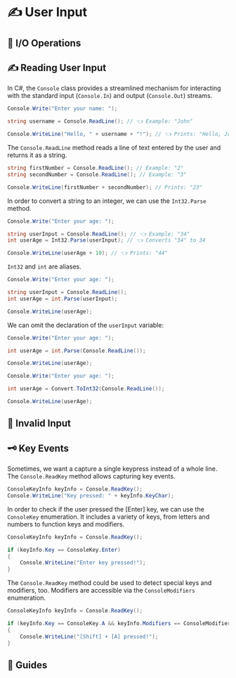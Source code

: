 # ✍️ User Input

## 🔁 I/O Operations

## ✍️ Reading User Input

In C#, the `Console` class provides a streamlined mechanism for interacting with the standard input (`Console.In`) and output (`Console.Out`) streams.

```csharp
Console.Write("Enter your name: ");

string username = Console.ReadLine(); // 👈 Example: "John"

Console.WriteLine("Hello, " + username + "!"); // 👈 Prints: "Hello, John!"
```

The `Console.ReadLine` method reads a line of text entered by the user and returns it as a string.

```csharp
string firstNumber = Console.ReadLine(); // Example: "2"
string secondNumber = Console.ReadLine(); // Example: "3"

Console.WriteLine(firstNumber + secondNumber); // Prints: "23"
```

In order to convert a string to an integer, we can use the `Int32.Parse` method.

```csharp
Console.Write("Enter your age: ");

string userInput = Console.ReadLine(); // 👈 Example: "34"
int userAge = Int32.Parse(userInput); // 👈 Converts "34" to 34

Console.WriteLine(userAge + 10); // 👈 Prints: "44"
```

`Int32` and `int` are aliases.

```csharp
Console.Write("Enter your age: ");

string userInput = Console.ReadLine();
int userAge = int.Parse(userInput);

Console.WriteLine(userAge);
```

We can omit the declaration of the `userInput` variable:

```csharp
Console.Write("Enter your age: ");

int userAge = int.Parse(Console.ReadLine());

Console.WriteLine(userAge);
```

```csharp
Console.Write("Enter your age: ");

int userAge = Convert.ToInt32(Console.ReadLine());

Console.WriteLine(userAge);
```

## 🚫 Invalid Input

## 🗝️ Key Events

Sometimes, we want a capture a single keypress instead of a whole line. The `Console.ReadKey` method allows capturing key events.

```csharp
ConsoleKeyInfo keyInfo = Console.ReadKey();
Console.WriteLine("Key pressed: " + keyInfo.KeyChar);
```

In order to check if the user pressed the \[Enter\] key, we can use the `ConsoleKey` enumeration. It includes a variety of keys, from letters and numbers to function keys and modifiers.

```csharp
ConsoleKeyInfo keyInfo = Console.ReadKey();

if (keyInfo.Key == ConsoleKey.Enter)
{
    Console.WriteLine("Enter key pressed!");
}
```

The `Console.ReadKey` method could be used to detect special keys and modifiers, too. Modifiers are accessible via the `ConsoleModifiers` enumeration.

```csharp
ConsoleKeyInfo keyInfo = Console.ReadKey();

if (keyInfo.Key == ConsoleKey.A && keyInfo.Modifiers == ConsoleModifiers.Shift)
{
    Console.WriteLine("[Shift] + [A] pressed!");
}
```

## 📜 Guides